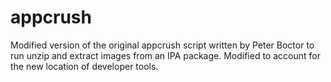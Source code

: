 appcrush
========

Modified version of the original appcrush script written by Peter Boctor to run unzip and extract images from an IPA package. Modified to account for the new location of developer tools.